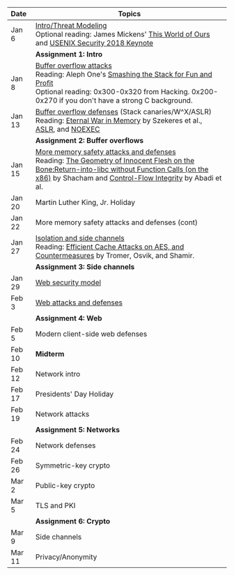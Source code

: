 **Date**    | <center>**Topics**</center>
:-----------|:--------------------------------
Jan  6      |[Intro/Threat Modeling](slides/1-introduction.pdf) <br/> Optional reading: James Mickens' [This World of Ours](https://www.usenix.org/system/files/1401_08-12_mickens.pdf) and [USENIX Security 2018 Keynote](https://www.usenix.org/conference/usenixsecurity18/presentation/mickens)
            | **Assignment 1: Intro**
Jan  8      | [Buffer overflow attacks](slides/2-bufferoverflows.pdf) <br/> Reading: Aleph One's [Smashing the Stack for Fun and Profit](http://phrack.org/issues/49/14.html#article) <br/> Optional reading: 0x300-0x320 from Hacking. 0x200-0x270 if you don't have a strong C background.
Jan 13      | [Buffer overflow defenses](slides/3-lowlevelmitigations.pdf) (Stack canaries/W^X/ASLR) <br/> Reading: [Eternal War in Memory](https://www.nebelwelt.net/publications/files/13Oakland.pdf) by Szekeres et al., [ASLR](https://pax.grsecurity.net/docs/aslr.txt), and [NOEXEC](https://pax.grsecurity.net/docs/noexec.txt)
            | **Assignment 2: Buffer overflows**
Jan 15      | [More memory safety attacks and defenses](slides/4-ropcfimisc.pdf) <br/> Reading: [The Geometry of Innocent Flesh on the Bone:Return-into-libc without Function Calls (on the x86)](papers/shacham:rop.pdf) by Shacham and [Control-Flow Integrity](papers/abadi:cfi.pdf) by Abadi et al.
Jan 20      | Martin Luther King, Jr. Holiday
Jan 22      | More memory safety attacks and defenses (cont)
Jan 27      | [Isolation and side channels](slides/5-isolation.pdf) <br/> Reading: [Efficient Cache Attacks on AES, and Countermeasures](https://link.springer.com/content/pdf/10.1007/s00145-009-9049-y.pdf) by Tromer, Osvik, and Shamir.
            | **Assignment 3: Side channels**
Jan 29      | [Web security model](slides/6-webmodel.pdf)
Feb  3      | [Web attacks and defenses](slides/7-webattacks.pdf)
            | **Assignment 4: Web**
Feb  5      | Modern client-side web defenses
Feb 10      | **Midterm**
Feb 12      | Network intro
Feb 17      | Presidents' Day Holiday
Feb 19      | Network attacks
            | **Assignment 5: Networks**
Feb 24      | Network defenses
Feb 26      | Symmetric-key crypto
Mar  2      | Public-key crypto
Mar  5      | TLS and PKI
            | **Assignment 6: Crypto**
Mar  9      | Side channels
Mar 11      | Privacy/Anonymity
